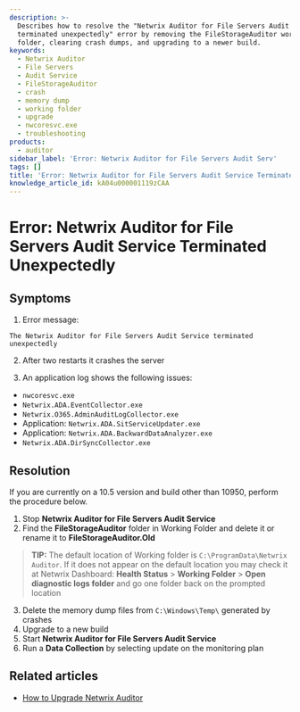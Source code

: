 ```yaml
---
description: >-
  Describes how to resolve the "Netwrix Auditor for File Servers Audit Service
  terminated unexpectedly" error by removing the FileStorageAuditor working
  folder, clearing crash dumps, and upgrading to a newer build.
keywords:
  - Netwrix Auditor
  - File Servers
  - Audit Service
  - FileStorageAuditor
  - crash
  - memory dump
  - working folder
  - upgrade
  - nwcoresvc.exe
  - troubleshooting
products:
  - auditor
sidebar_label: 'Error: Netwrix Auditor for File Servers Audit Serv'
tags: []
title: 'Error: Netwrix Auditor for File Servers Audit Service Terminated Unexpectedly'
knowledge_article_id: kA04u000001119zCAA
---
```


# Error: Netwrix Auditor for File Servers Audit Service Terminated Unexpectedly

## Symptoms

1. Error message:

```
The Netwrix Auditor for File Servers Audit Service terminated unexpectedly
```

2. After two restarts it crashes the server

3. An application log shows the following issues:

- `nwcoresvc.exe`
- `Netwrix.ADA.EventCollector.exe`
- `Netwrix.O365.AdminAuditLogCollector.exe`
- Application: `Netwrix.ADA.SitServiceUpdater.exe`
- Application: `Netwrix.ADA.BackwardDataAnalyzer.exe`
- `Netwrix.ADA.DirSyncCollector.exe`

## Resolution

If you are currently on a 10.5 version and build other than 10950, perform the procedure below.

1. Stop **Netwrix Auditor for File Servers Audit Service**
2. Find the **FileStorageAuditor** folder in Working Folder and delete it or rename it to **FileStorageAuditor.Old**

> **TIP:** The default location of Working folder is `C:\ProgramData\Netwrix Auditor`. If it does not appear on the default location you may check it at Netwrix Dashboard: **Health Status** > **Working Folder** > **Open diagnostic logs folder** and go one folder back on the prompted location

3. Delete the memory dump files from `C:\Windows\Temp\` generated by crashes
4. Upgrade to a new build
5. Start **Netwrix Auditor for File Servers Audit Service**
6. Run a **Data Collection** by selecting update on the monitoring plan

## Related articles

- [How to Upgrade Netwrix Auditor](/docs/kb/auditor/how-to-upgrade-netwrix-auditor.md)
